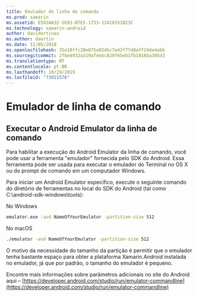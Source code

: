 ```yaml
---
title: Emulador de linha de comando
ms.prod: xamarin
ms.assetid: E592AA32-5E83-B7E5-1753-12416551B23C
ms.technology: xamarin-android
author: davidortinau
ms.author: daortin
ms.date: 11/05/2018
ms.openlocfilehash: 35e10ffc20e075e0245c7e42f7fd0aff24de4abb
ms.sourcegitcommit: 2fbe4932a319af4ebc829f65eb1fb1816ba305d3
ms.translationtype: MT
ms.contentlocale: pt-BR
ms.lasthandoff: 10/29/2019
ms.locfileid: "73021576"
---
```

# <a name="command-line-emulator"></a>Emulador de linha de comando

## <a name="running-the-android-emulator-from-the-command-line"></a>Executar o Android Emulator da linha de comando

Para habilitar a execução do Android Emulator da linha de comando, você pode usar a ferramenta "emulador" fornecida pelo SDK do Android. Essa ferramenta pode ser usada para executar o emulador do Terminal no OS X ou do prompt de comando em um computador Windows.

Para iniciar um Android Emulator específico, execute o seguinte comando do diretório de ferramentas no local do SDK do Android (tal como C:\android-sdk-windows\tools):

No Windows

```cmd
emulator.exe -avd NameOfYourEmulator -partition-size 512
```

No macOS

```bash
./emulator -avd NameOfYourEmulator -partition-size 512
```

O motivo da necessidade do tamanho da partição é permitir que o emulador tenha bastante espaço para obter a plataforma Xamarin.Android instalada no emulador, já que por padrão, o tamanho do emulador é pequeno.

Encontre mais informações sobre parâmetros adicionais no site do Android aqui – [https://developer.android.com/studio/run/emulator-commandline](https://developer.android.com/studio/run/emulator-commandline)
